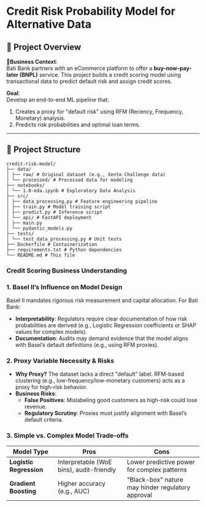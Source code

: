 # Credit Risk Probability Model for Alternative Data

## 🚀 Project Overview
**📌Business Context**:  
Bati Bank partners with an eCommerce platform to offer a **buy-now-pay-later (BNPL)** service. This project builds a credit scoring model using transactional data to predict default risk and assign credit scores.

**Goal**:  
Develop an end-to-end ML pipeline that:
1. Creates a proxy for "default risk" using RFM (Recency, Frequency, Monetary) analysis.
2. Predicts risk probabilities and optimal loan terms.

---
## 📁 Project Structure  
```
credit-risk-model/
├── data/
│ ├── raw/ # Original dataset (e.g., Xente Challenge data)
│ └── processed/ # Processed data for modeling
├── notebooks/
│ └── 1.0-eda.ipynb # Exploratory Data Analysis
├── src/
│ ├── data_processing.py # Feature engineering pipeline
│ ├── train.py # Model training script
│ ├── predict.py # Inference script
│ └── api/ # FastAPI deployment
│ ├── main.py
│ └── pydantic_models.py
├── tests/
│ └── test_data_processing.py # Unit tests
├── Dockerfile # Containerization
├── requirements.txt # Python dependencies
└── README.md # This file
```

### Credit Scoring Business Understanding  

### 1. Basel II’s Influence on Model Design  
Basel II mandates rigorous risk measurement and capital allocation. For Bati Bank:  
- **Interpretability**: Regulators require clear documentation of how risk probabilities are derived (e.g., Logistic Regression coefficients or SHAP values for complex models).  
- **Documentation**: Audits may demand evidence that the model aligns with Basel’s default definitions (e.g., using RFM proxies).  

### 2. Proxy Variable Necessity & Risks  
- **Why Proxy?** The dataset lacks a direct "default" label. RFM-based clustering (e.g., low-frequency/low-monetary customers) acts as a proxy for high-risk behavior.  
- **Business Risks**:  
  - **False Positives**: Mislabeling good customers as high-risk could lose revenue.  
  - **Regulatory Scrutiny**: Proxies must justify alignment with Basel’s default criteria.  

### 3. Simple vs. Complex Model Trade-offs  
| **Model Type**       | **Pros**                          | **Cons**                          |  
|-----------------------|-----------------------------------|-----------------------------------|  
| **Logistic Regression** | Interpretable (WoE bins), audit-friendly | Lower predictive power for complex patterns |  
| **Gradient Boosting**  | Higher accuracy (e.g., AUC)       | "Black-box" nature may hinder regulatory approval |  #Credit Scoring Business Understanding

